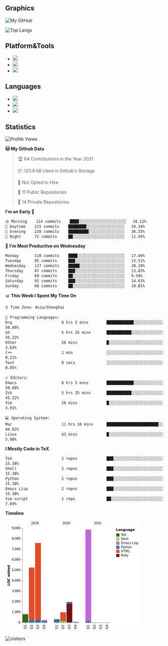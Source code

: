 ## Graphics

![My GitHub](https://github-readme-stats.vercel.app/api?username=SteamedFish&count_private=true&show_icons=true&theme=buefy&include_all_commits=false)

![Top Langs](https://github-readme-stats.vercel.app/api/top-langs/?username=SteamedFish&theme=buefy&hide=ruby&count_private=true&show_icons=true&layout=compact)

## Platform&Tools

* [![](https://img.shields.io/badge/ArchLinux--purple?style=flat-square&logo=ArchLinux)](https://www.archlinux.org/)
* [![](https://img.shields.io/badge/Gentoo-testing-purple?style=flat-square&logo=Gentoo)](https://www.gentoo.org/)
* [![](https://img.shields.io/badge/Doom%20Emacs-28-blue?style=flat-square&logo=Gnu%20emacs&logoColor=white)](https://www.gnu.org/software/emacs/)

## Languages

* [![](https://img.shields.io/badge/-Python-3776AB?style=flat-square&logo=python&logoColor=white)](https://www.python.org/)
* [![](https://img.shields.io/badge/-Bash-00ADD8?style=flat-square&logo=Gnu-bash&logoColor=white)](https://www.gnu.org/software/bash/)
* [![](https://img.shields.io/badge/-Go-00ADD8?style=flat-square&logo=go&logoColor=white)](https://golang.org/)

## Statistics

<!--START_SECTION:waka-->
![Profile Views](http://img.shields.io/badge/Profile%20Views-1-blue)

**🐱 My Github Data** 

> 🏆 64 Contributions in the Year 2021
 > 
> 📦 120.9 kB Used in Github's Storage 
 > 
> 🚫 Not Opted to Hire
 > 
> 📜 11 Public Repositories 
 > 
> 🔑 14 Private Repositories  
 > 
**I'm an Early 🐤** 

```text
🌞 Morning    114 commits    ████░░░░░░░░░░░░░░░░░░░░░   18.12% 
🌆 Daytime    215 commits    ████████░░░░░░░░░░░░░░░░░   34.18% 
🌃 Evening    228 commits    █████████░░░░░░░░░░░░░░░░   36.25% 
🌙 Night      72 commits     ██░░░░░░░░░░░░░░░░░░░░░░░   11.45%

```
📅 **I'm Most Productive on Wednesday** 

```text
Monday       110 commits    ████░░░░░░░░░░░░░░░░░░░░░   17.49% 
Tuesday      85 commits     ███░░░░░░░░░░░░░░░░░░░░░░   13.51% 
Wednesday    127 commits    █████░░░░░░░░░░░░░░░░░░░░   20.19% 
Thursday     87 commits     ███░░░░░░░░░░░░░░░░░░░░░░   13.83% 
Friday       60 commits     ██░░░░░░░░░░░░░░░░░░░░░░░   9.54% 
Saturday     92 commits     ███░░░░░░░░░░░░░░░░░░░░░░   14.63% 
Sunday       68 commits     ██░░░░░░░░░░░░░░░░░░░░░░░   10.81%

```


📊 **This Week I Spent My Time On** 

```text
⌚︎ Time Zone: Asia/Shanghai

💬 Programming Languages: 
Org                      6 hrs 5 mins        ████████████░░░░░░░░░░░░░   50.88% 
sh                       5 hrs 25 mins       ███████████░░░░░░░░░░░░░░   45.22% 
Other                    26 mins             █░░░░░░░░░░░░░░░░░░░░░░░░   3.63% 
C++                      1 min               ░░░░░░░░░░░░░░░░░░░░░░░░░   0.21% 
Text                     0 secs              ░░░░░░░░░░░░░░░░░░░░░░░░░   0.05%

🔥 Editors: 
Emacs                    6 hrs 5 mins        ████████████░░░░░░░░░░░░░   50.88% 
Zsh                      5 hrs 25 mins       ███████████░░░░░░░░░░░░░░   45.22% 
Vim                      28 mins             █░░░░░░░░░░░░░░░░░░░░░░░░   3.91%

💻 Operating System: 
Mac                      11 hrs 16 mins      ███████████████████████░░   94.02% 
Linux                    43 mins             █░░░░░░░░░░░░░░░░░░░░░░░░   5.98%

```

**I Mostly Code in TeX** 

```text
TeX                      2 repos             ███░░░░░░░░░░░░░░░░░░░░░░   15.38% 
Shell                    2 repos             ███░░░░░░░░░░░░░░░░░░░░░░   15.38% 
Python                   2 repos             ███░░░░░░░░░░░░░░░░░░░░░░   15.38% 
Emacs Lisp               2 repos             ███░░░░░░░░░░░░░░░░░░░░░░   15.38% 
Vim script               1 repo              ██░░░░░░░░░░░░░░░░░░░░░░░   7.69%

```


**Timeline**

![Chart not found](https://raw.githubusercontent.com/SteamedFish/SteamedFish/master/charts/bar_graph.png) 


<!--END_SECTION:waka-->

![visitors](https://visitor-badge.laobi.icu/badge?page_id=SteamedFish.SteamedFish)
